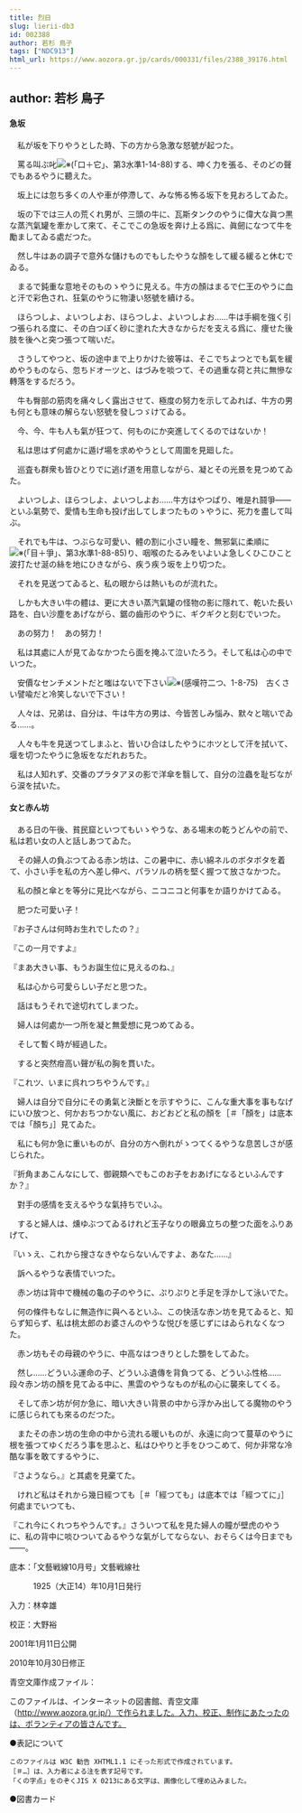 ```yaml
---
title: 烈日
slug: lierii-db3
id: 002388
author: 若杉 鳥子
tags: ["NDC913"]
html_url: https://www.aozora.gr.jp/cards/000331/files/2388_39176.html
---
```


## author: 若杉 鳥子

#### 急坂




　私が坂を下りやうとした時、下の方から急激な怒號が起つた。

　罵る叫ぶ叱![※(「口＋它」、第3水準1-14-88)](https://www.aozora.gr.jp/cards/000331/files/../../../gaiji/1-14/1-14-88.png)する、呻く力を張る、そのどの聲でもあるやうに聽えた。

　坂上には忽ち多くの人や車が停滯して、みな怖る怖る坂下を見おろしてゐた。

　坂の下では三人の荒くれ男が、三頭の牛に、瓦斯タンクのやうに偉大な眞つ黒な蒸汽氣罐を牽かして來て、そこでこの急坂を奔け上る爲に、眞劒になつて牛を勵ましてゐる處だつた。

　然し牛はあの調子で意外な儲けものでもしたやうな顏をして緩る緩ると休むでゐる。

　まるで鈍重な意地そのものゝやうに見える。牛方の顏はまるで仁王のやうに血と汗で彩色され、狂氣のやうに物淒い怒號を續ける。

　ほらつしよ、よいつしよお、ほらつしよ、よいつしよお……牛は手綱を強く引つ張られる度に、その白つぽく砂に塗れた大きなからだを支える爲に、痩せた後肢を後へと突つ張つて喘いだ。

　さうしてやつと、坂の途中まで上りかけた彼等は、そこでちよつとでも氣を緩めやうものなら、忽ちドオーツと、はづみを啖つて、その過重な荷と共に無慘な轉落をするだろう。

　牛も臀部の筋肉を痛々しく露出させて、極度の努力を示してゐれば、牛方の男も何とも意味の解らない怒號を發しつゞけてゐる。

　今、今、牛も人も氣が狂つて、何ものにか突進してくるのではないか！

　私は思はず何處かに遁げ場を求めやうとして周圍を見廻した。

　巡査も群衆も皆ひとりでに逃げ道を用意しながら、凝とその光景を見つめてゐた。

　よいつしよ、ほらつしよ、よいつしよお……牛方はやつぱり、唯是れ鬪爭――といふ氣勢で、愛情も生命も投げ出してしまつたものゝやうに、死力を盡して叫ぶ。

　それでも牛は、つぶらな可愛い、體の割に小さい瞳を、無邪氣に柔順に![※(「目＋爭」、第3水準1-88-85)](https://www.aozora.gr.jp/cards/000331/files/../../../gaiji/1-88/1-88-85.png)り、咽喉のたるみをいよいよ急しくひこひこと波打たせ涎の絲を地にひきながら、疾う疾う坂を上り切つた。

　それを見送つてゐると、私の眼からは熱いものが流れた。

　しかも大きい牛の體は、更に大きい蒸汽氣罐の怪物の影に隱れて、乾いた長い路を、白い沙塵をあげながら、鋸の齒形のやうに、ギクギクと刻むでいつた。

　あの努力！　あの努力！

　私は其處に人が見てゐなかつたら面を掩ふて泣いたろう。そして私は心の中でいつた。

　安價なセンチメントだと嗤はないで下さい![※(感嘆符二つ、1-8-75)](https://www.aozora.gr.jp/cards/000331/files/../../../gaiji/1-08/1-08-75.png)　古くさい譬喩だと冷笑しないで下さい！

　人々は、兄弟は、自分は、牛は牛方の男は、今皆苦しみ惱み、默々と喘いでゐる……。

　人々も牛を見送つてしまふと、皆いひ合はしたやうにホツとして汗を拭いて、堰を切つたやうに急坂をなだれおちた。

　私は人知れず、交番のプラタアヌの影で洋傘を翳して、自分の泣蟲を耻ぢながら涙を拭いた。



#### 女と赤ん坊




　ある日の午後、貧民窟といつてもいゝやうな、ある場末の乾うどんやの前で、私は若い女の人と話しあつてゐた。

　その婦人の負ぶつてゐる赤ン坊は、この暑中に、赤い綿ネルのボタボタを着て、小さい手を私の方へ差し伸べ、パラソルの柄を堅く握つて放さなかつた。

　私の顏と傘とを等分に見比べながら、ニコニコと何事をか語りかけてゐる。

　肥つた可愛い子！

『お子さんは何時お生れでしたの？』

『この一月ですよ』

『まあ大きい事、もうお誕生位に見えるのね、』

　私は心から可愛らしい子だと思つた。

　話はもうそれで途切れてしまつた。

　婦人は何處か一つ所を凝と無愛想に見つめてゐる。

　そして暫く時が經過した。

　すると突然疳高い聲が私の胸を貫いた。

『これツ、いまに呉れつちやうんです。』

　婦人は自分で自分にその勇氣と決斷とを示すやうに、こんな重大事を事もなげにいひ放つと、何かおちつかない風に、おどおどと私の顏を［＃「顏を」は底本では「顏ち」］見てゐた。

　私にも何か急に重いものが、自分の方へ倒れがゝつてくるやうな息苦しさが感じられた。

『折角まあこんなにして、御親類へでもこのお子をおあげになるといふんですか？』

　對手の感情を支えるやうな氣持ちでいふ。

　すると婦人は、燻ゆぶつてゐるけれど玉子なりの眼鼻立ちの整つた面をふりあげて、

『いゝえ、これから搜さなきやならないんですよ、あなた……』

　訴へるやうな表情でいつた。

　赤ン坊は背中で機械の龜の子のやうに、ぷりぷりと手足を浮かして泳いでた。

　何の條件もなしに無造作に與へるといふ、この快活な赤ン坊を見てゐると、知らず知らず、私は桃太郎のお婆さんのやうな悦びを感じずにはゐられなくなつた。

　赤ン坊もその母親のやうに、中高なはつきりとした顋をしてゐた。

　然し……どういふ運命の子、どういふ遺傳を背負つてる、どういふ性格……段々赤ン坊の顏を見てゐる中に、黒雲のやうなものが私の心に襲來してくる。

　そして赤ン坊が何か急に、暗い大きい背景の中から浮かみ出してる魔物のやうに感じられても來るのだつた。

　またその赤ン坊の生命の中から流れる暖いものが、永遠に向つて蔓草のやうに根を張つてゆくだろう事を思ふと、私はひやりと手をひつこめて、何か非常な冷酷な事を敢てするやうに、

『さようなら。』と其處を見棄てた。

　けれど私はそれから幾日經つても［＃「經つても」は底本では「經つてに」］何處までいつても、

『これ今にくれつちやうんです。』さういつて私を見た婦人の瞳が壁虎のやうに、私の背中に啖ひついてゐるやうな氣がしてならない、おそらくは今日までも――。













底本：「文藝戦線10月号」文藝戦線社

　　　1925（大正14）年10月1日発行

入力：林幸雄

校正：大野裕

2001年1月11日公開

2010年10月30日修正

青空文庫作成ファイル：

このファイルは、インターネットの図書館、青空文庫（http://www.aozora.gr.jp/）で作られました。入力、校正、制作にあたったのは、ボランティアの皆さんです。











●表記について


	このファイルは W3C 勧告 XHTML1.1 にそった形式で作成されています。
	［＃…］は、入力者による注を表す記号です。
	「くの字点」をのぞくJIS X 0213にある文字は、画像化して埋め込みました。







●図書カード
